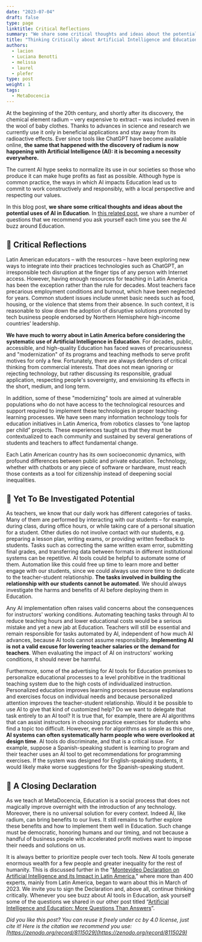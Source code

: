 ```yaml
---
date: "2023-07-04"
draft: false
type: page
linktitle: Critical Reflections
summary: "We share some critical thoughts and ideas about the potential uses of AI in Education"
title: "Thinking Critically about Artificial Intelligence and Education"
authors:
  - lacion
  - Luciana Benotti
  - melissa
  - laurel
  - plefer
type: post
weight: 1
tags: 
  - MetaDocencia 
---
```


At the beginning of the 20th century, and shortly after its discovery, the chemical element radium – very expensive to extract – was included even in the wool of baby clothes. Thanks to advances in science and research we currently use it only in beneficial applications and stay away from its radioactive effects. Ever since tools like ChatGPT have become available online, **the same that happened with the discovery of radium is now happening with Artificial Intelligence (AI): it is becoming a necessity everywhere.**

The current AI hype seeks to normalize its use in our societies so those who produce it can make huge profits as fast as possible. Although hype is common practice, the ways in which AI impacts Education lead us to commit to work constructively and responsibly, with a local perspective and respecting our values.

In this blog post, **we share some critical thoughts and ideas about the potential uses of AI in Education**. In [this related post](https://www.metadocencia.org/en/post/ai-questions/), we share a number of questions that we recommend you ask yourself each time you see the AI buzz around Education.

## 💭 Critical Reflections
Latin American educators – with the resources – have been exploring new ways to integrate into their practices technologies such as ChatGPT, an irresponsible tech disruption at the finger tips of any person with Internet access. However, having enough resources for teaching in Latin America has been the exception rather than the rule for decades. Most teachers face precarious employment conditions and burnout, which have been neglected for years. Common student issues include unmet basic needs such as food, housing, or the violence that stems from their absence. In such context, it is reasonable to slow down the adoption of disruptive solutions promoted by tech business people endorsed by Northern Hemisphere high-income countries’ leadership.

**We have much to worry about in Latin America before considering the systematic use of Artificial Intelligence in Education**. For decades, public, accessible, and high-quality Education has faced waves of precariousness and "modernization" of its programs and teaching methods to serve profit motives for only a few. Fortunately, there are always defenders of critical thinking from commercial interests. That does not mean ignoring or rejecting technology, but rather discussing its responsible, gradual application, respecting people's sovereignty, and envisioning its effects in the short, medium, and long term.

In addition, some of these "modernizing" tools are aimed at vulnerable populations who do not have access to the technological resources and support required to implement these technologies in proper teaching-learning processes. We have seen many information technology tools for education initiatives in Latin America, from robotics classes to “one laptop per child” projects. These experiences taught us that they must be contextualized to each community and sustained by several generations of students and teachers to affect fundamental change.

Each Latin American country has its own socioeconomic dynamics, with profound differences between public and private education. Technology, whether with chatbots or any piece of software or hardware, must reach those contexts as a tool for citizenship instead of deepening social inequalities.

## 🔎 Yet To Be Investigated Potential
As teachers, we know that our daily work has different categories of tasks. Many of them are performed by interacting with our students – for example, during class, during office hours, or while taking care of a personal situation for a student. Other duties do not involve  contact with our students, e.g. preparing a lesson plan, writing exams, or providing written feedback to students. Tasks such as correcting the same written exam error, submitting final grades, and transferring data between formats in different institutional systems can be repetitive. AI tools could be helpful to automate some of them. Automation like this could free up time to learn more and better engage with our students, since we could always use more time to dedicate to the teacher-student relationship. **The tasks involved in building the relationship with our students cannot be automated**. We should always investigate the harms and benefits of AI before deploying them in Education.

Any AI implementation often raises valid concerns about the consequences for instructors' working conditions. Automating teaching tasks through AI to reduce teaching hours and lower educational costs would be a serious mistake and yet a new jab at Education. Teachers will still be essential and remain responsible for tasks automated by AI, independent of how much AI advances, because AI tools cannot assume responsibility. **Implementing AI is not a valid excuse for lowering teacher salaries or the demand for teachers**. When evaluating the impact of AI on instructors' working conditions, it should never be harmful.

Furthermore, some of the advertising for AI tools for Education promises to personalize educational processes to a level prohibitive in the traditional teaching system due to the high costs of individualized instruction. Personalized education improves learning processes because explanations and exercises focus on individual needs and because personalized attention improves the teacher-student relationship. Would it be possible to use AI to give that kind of customized help? Do we want to delegate that task entirely to an AI tool? It is true that, for example, there are AI algorithms that can assist instructors in choosing practice exercises for students who find a topic too difficult. However, even for algorithms as simple as this one, **AI systems can often systematically harm people who were overlooked at design time**. AI tools do discriminate, and that is a critical issue. For example, suppose a Spanish-speaking student is learning to program and their teacher uses an AI tool to get recommendations for programming exercises. If the system was designed for English-speaking students, it would likely make worse suggestions for the Spanish-speaking student.


## 🥁 A Closing Declaration
As we teach at MetaDocencia, Education is a social process that does not magically improve overnight with the introduction of any technology. Moreover, there is no universal solution for every context. Indeed AI, like radium, can bring benefits to our lives. It still remains to further explore these benefits and how to implement them well in Education. Such change must be democratic, honoring humans and our timing, and not because a handful of business people with accelerated profit motives want to impose their needs and solutions on us.

It is always better to prioritize people over tech tools. New AI tools generate enormous wealth for a few people and greater inequality for the rest of humanity. This is discussed further in the "[Montevideo Declaration on Artificial Intelligence and its Impact in Latin America](https://docs.google.com/forms/d/e/1FAIpQLSeFi2ufrXYRP5ZVEoLCv3oOr85MBBXNUdJYmybLkR5zQ9h5ow/viewform)," where more than 400 experts, mainly from Latin America, began to warn about this in March of 2023. We invite you to sign the Declaration and, above all, continue thinking critically. Whenever you see  buzz about AI tools in Education, ask yourself some of the questions we shared in our other post titled “[Artificial Intelligence and Education: More Questions Than Answers](https://www.metadocencia.org/en/post/ai-questions/)”.

*Did you like this post? You can reuse it freely under cc by 4.0 license, just cite it! Here is the citation we recommend you use: [https://zenodo.org/record/8115029](https://zenodo.org/record/8115029)*
